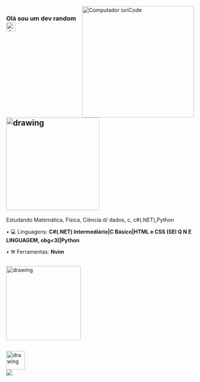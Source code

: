 <img src="https://i.pinimg.com/564x/af/13/fa/af13fae7fc2b0cd9969d4b7a3e867419.jpg" min-width="300px" max-width="300px" width="300px" align="right" alt="Computador iuriCode">

### Olá sou um dev random <img src="https://raw.githubusercontent.com/kaueMarques/kaueMarques/master/hi.gif" alt="drawing" width="25"/>
## <img src="https://i.pinimg.com/564x/30/5a/97/305a97cdb47f552174b8e64d5e4efd3e.jpg" alt="drawing" width="250"/>

 <p align="left"> 
  Estudando Matemática, Física, Ciência d/ dados, c, c#(.NET),Python
</p>

<p align="left">
• 💻 Linguagens: <strong>C#(.NET) Intermediário|C Básico|HTML e CSS (SEI Q N E LINGUAGEM, obg<3)|Python</strong>
</p>

<p align="left">
• ⚒ Ferramentas: <strong>Nvim</strong>
  <p>
<palign="left">
  </div>
  
  ##
 
<div> 
  
  <a href="#" alt="VSCode">
  <img src="https://i.pinimg.com/564x/69/bc/d5/69bcd551be864e10eb601e077f012358.jpg"alt="drawing" width="200"/></a>
  
  </div>
  
  ##
  
<div> 
<a href = "https://www.instagram.com/kayke.gy/"><img src="https://oktobarbike.com.br/wp-content/uploads/2016/08/instagram-icon.png" target="_blank"alt="drawing" width="50"></a>
</div>
<a href = "mailto:kaykesandesg@gmail.com"><img src="https://img.shields.io/badge/-Gmail-%23333?style=for-the-badge&logo=gmail&logoColor=white" target="_blank"></a>

</p>  

